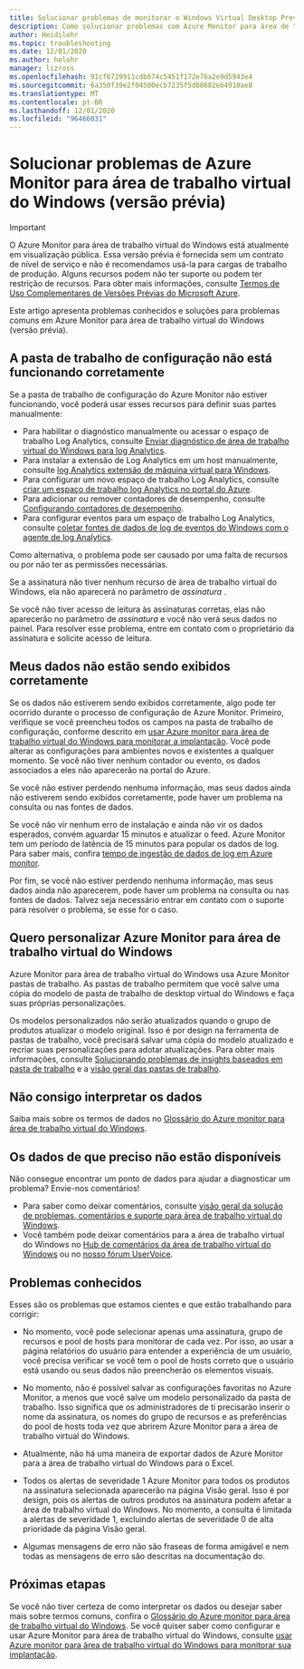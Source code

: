 ```yaml
---
title: Solucionar problemas de monitorar o Windows Virtual Desktop Preview-Azure
description: Como solucionar problemas com Azure Monitor para área de trabalho virtual do Windows.
author: Heidilohr
ms.topic: troubleshooting
ms.date: 12/01/2020
ms.author: helohr
manager: lizross
ms.openlocfilehash: 91cf6729911cdb674c5451f172e76a2e9d5943e4
ms.sourcegitcommit: 6a350f39e2f04500ecb7235f5d88682eb4910ae8
ms.translationtype: MT
ms.contentlocale: pt-BR
ms.lasthandoff: 12/01/2020
ms.locfileid: "96466031"
---
```

# <a name="troubleshoot-azure-monitor-for-windows-virtual-desktop-preview"></a>Solucionar problemas de Azure Monitor para área de trabalho virtual do Windows (versão prévia)

>[!IMPORTANT]
>O Azure Monitor para área de trabalho virtual do Windows está atualmente em visualização pública. Essa versão prévia é fornecida sem um contrato de nível de serviço e não é recomendamos usá-la para cargas de trabalho de produção. Alguns recursos podem não ter suporte ou podem ter restrição de recursos. Para obter mais informações, consulte [Termos de Uso Complementares de Versões Prévias do Microsoft Azure](https://azure.microsoft.com/support/legal/preview-supplemental-terms/).

Este artigo apresenta problemas conhecidos e soluções para problemas comuns em Azure Monitor para área de trabalho virtual do Windows (versão prévia).

## <a name="the-configuration-workbook-isnt-working-properly"></a>A pasta de trabalho de configuração não está funcionando corretamente

Se a pasta de trabalho de configuração do Azure Monitor não estiver funcionando, você poderá usar esses recursos para definir suas partes manualmente:

- Para habilitar o diagnóstico manualmente ou acessar o espaço de trabalho Log Analytics, consulte [Enviar diagnóstico de área de trabalho virtual do Windows para log Analytics](diagnostics-log-analytics.md).
- Para instalar a extensão de Log Analytics em um host manualmente, consulte [log Analytics extensão de máquina virtual para Windows](../virtual-machines/extensions/oms-windows.md).
- Para configurar um novo espaço de trabalho Log Analytics, consulte [criar um espaço de trabalho log Analytics no portal do Azure](../azure-monitor/learn/quick-create-workspace.md).
- Para adicionar ou remover contadores de desempenho, consulte [Configurando contadores de desempenho](../azure-monitor/platform/data-sources-performance-counters.md).
- Para configurar eventos para um espaço de trabalho Log Analytics, consulte [coletar fontes de dados de log de eventos do Windows com o agente de log Analytics](../azure-monitor/platform/data-sources-windows-events.md).

Como alternativa, o problema pode ser causado por uma falta de recursos ou por não ter as permissões necessárias.

Se a assinatura não tiver nenhum recurso de área de trabalho virtual do Windows, ela não aparecerá no parâmetro de *assinatura* .

Se você não tiver acesso de leitura às assinaturas corretas, elas não aparecerão no parâmetro de *assinatura* e você não verá seus dados no painel. Para resolver esse problema, entre em contato com o proprietário da assinatura e solicite acesso de leitura.

## <a name="my-data-isnt-displaying-properly"></a>Meus dados não estão sendo exibidos corretamente

Se os dados não estiverem sendo exibidos corretamente, algo pode ter ocorrido durante o processo de configuração de Azure Monitor. Primeiro, verifique se você preencheu todos os campos na pasta de trabalho de configuração, conforme descrito em [usar Azure monitor para área de trabalho virtual do Windows para monitorar a implantação](azure-monitor.md). Você pode alterar as configurações para ambientes novos e existentes a qualquer momento. Se você não tiver nenhum contador ou evento, os dados associados a eles não aparecerão na portal do Azure.

Se você não estiver perdendo nenhuma informação, mas seus dados ainda não estiverem sendo exibidos corretamente, pode haver um problema na consulta ou nas fontes de dados. 

Se você não vir nenhum erro de instalação e ainda não vir os dados esperados, convém aguardar 15 minutos e atualizar o feed. Azure Monitor tem um período de latência de 15 minutos para popular os dados de log. Para saber mais, confira [tempo de ingestão de dados de log em Azure monitor](../azure-monitor/platform/data-ingestion-time.md).

Por fim, se você não estiver perdendo nenhuma informação, mas seus dados ainda não aparecerem, pode haver um problema na consulta ou nas fontes de dados. Talvez seja necessário entrar em contato com o suporte para resolver o problema, se esse for o caso.

## <a name="i-want-to-customize-azure-monitor-for-windows-virtual-desktop"></a>Quero personalizar Azure Monitor para área de trabalho virtual do Windows

Azure Monitor para área de trabalho virtual do Windows usa Azure Monitor pastas de trabalho. As pastas de trabalho permitem que você salve uma cópia do modelo de pasta de trabalho de desktop virtual do Windows e faça suas próprias personalizações.

Os modelos personalizados não serão atualizados quando o grupo de produtos atualizar o modelo original. Isso é por design na ferramenta de pastas de trabalho, você precisará salvar uma cópia do modelo atualizado e recriar suas personalizações para adotar atualizações. Para obter mais informações, consulte [Solucionando problemas de insights baseados em pasta de trabalho](../azure-monitor/insights/troubleshoot-workbooks.md) e a [visão geral das pastas de trabalho](../azure-monitor/platform/workbooks-overview.md).

## <a name="i-cant-interpret-the-data"></a>Não consigo interpretar os dados

Saiba mais sobre os termos de dados no [Glossário do Azure monitor para área de trabalho virtual do Windows](azure-monitor-glossary.md).

## <a name="the-data-i-need-isnt-available"></a>Os dados de que preciso não estão disponíveis

Não consegue encontrar um ponto de dados para ajudar a diagnosticar um problema? Envie-nos comentários!

- Para saber como deixar comentários, consulte [visão geral da solução de problemas, comentários e suporte para área de trabalho virtual do Windows](troubleshoot-set-up-overview.md).
- Você também pode deixar comentários para a área de trabalho virtual do Windows no [Hub de comentários da área de trabalho virtual do Windows](https://support.microsoft.com/help/4021566/windows-10-send-feedback-to-microsoft-with-feedback-hub-app) ou no [nosso fórum UserVoice](https://windowsvirtualdesktop.uservoice.com/forums/921118-general).

## <a name="known-issues"></a>Problemas conhecidos

Esses são os problemas que estamos cientes e que estão trabalhando para corrigir:

- No momento, você pode selecionar apenas uma assinatura, grupo de recursos e pool de hosts para monitorar de cada vez. Por isso, ao usar a página relatórios do usuário para entender a experiência de um usuário, você precisa verificar se você tem o pool de hosts correto que o usuário está usando ou seus dados não preencherão os elementos visuais.

- No momento, não é possível salvar as configurações favoritas no Azure Monitor, a menos que você salve um modelo personalizado da pasta de trabalho. Isso significa que os administradores de ti precisarão inserir o nome da assinatura, os nomes do grupo de recursos e as preferências do pool de hosts toda vez que abrirem Azure Monitor para a área de trabalho virtual do Windows.

- Atualmente, não há uma maneira de exportar dados de Azure Monitor para a área de trabalho virtual do Windows para o Excel.

- Todos os alertas de severidade 1 Azure Monitor para todos os produtos na assinatura selecionada aparecerão na página Visão geral. Isso é por design, pois os alertas de outros produtos na assinatura podem afetar a área de trabalho virtual do Windows. No momento, a consulta é limitada a alertas de severidade 1, excluindo alertas de severidade 0 de alta prioridade da página Visão geral.

- Algumas mensagens de erro não são fraseas de forma amigável e nem todas as mensagens de erro são descritas na documentação do.

## <a name="next-steps"></a>Próximas etapas

Se você não tiver certeza de como interpretar os dados ou desejar saber mais sobre termos comuns, confira o [Glossário do Azure monitor para área de trabalho virtual do Windows](azure-monitor-glossary.md). Se você quiser saber como configurar e usar Azure Monitor para área de trabalho virtual do Windows, consulte [usar Azure monitor para área de trabalho virtual do Windows para monitorar sua implantação](azure-monitor.md).
